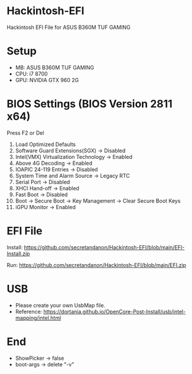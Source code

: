 # Hackintosh-EFI
Hackintosh EFI File for ASUS  B360M TUF GAMING 

# Setup
- MB: ASUS B360M TUF GAMING
- CPU: i7 8700
- GPU: NVIDIA GTX 960 2G

# BIOS Settings (BIOS Version 2811 x64)
Press F2 or Del
1. Load Optimized Defaults
2. Software Guard Extensions(SGX) -> Disabled
3. Intel(VMX) Virtualization Technology -> Enabled
4. Above 4G Decoding -> Enabled
5. IOAPIC 24-119 Entries -> Disabled
6. System Time and Alarm Source -> Legacy RTC
7. Serial Port -> Disabled
8. XHCI Hand-off -> Enabled
9. Fast Boot -> Disabled
10. Boot -> Secure Boot -> Key Management -> Clear Secure Boot Keys
11. iGPU Monitor -> Enabled

# EFI File
Install: https://github.com/secretandanon/Hackintosh-EFI/blob/main/EFI-Install.zip

Run: https://github.com/secretandanon/Hackintosh-EFI/blob/main/EFI.zip

# USB
- Please create your own UsbMap file.
- Reference: https://dortania.github.io/OpenCore-Post-Install/usb/intel-mapping/intel.html

# End
- ShowPicker -> false
- boot-args -> delete "-v"
